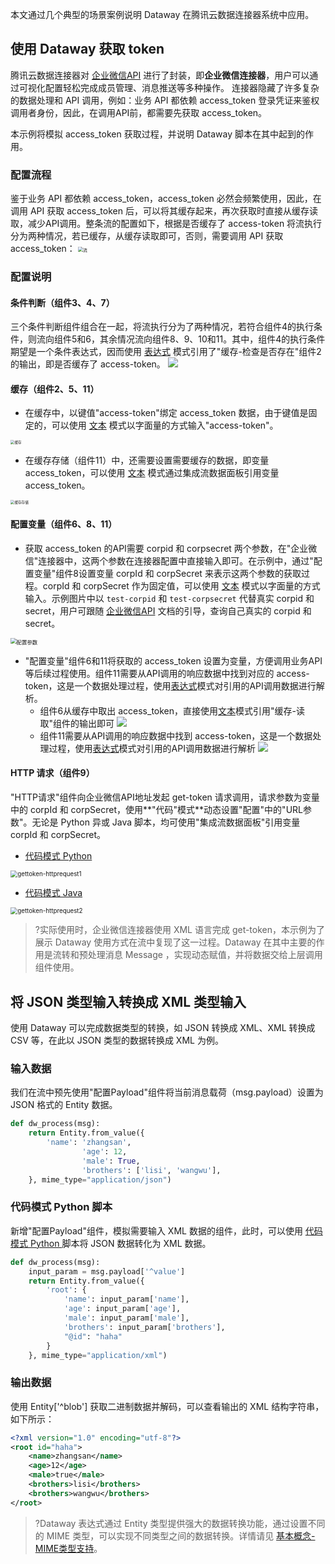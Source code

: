 本文通过几个典型的场景案例说明 Dataway 在腾讯云数据连接器系统中应用。

## 使用 Dataway 获取 token

腾讯云数据连接器对 [企业微信API](https://work.weixin.qq.com/api/doc/90000/90135/90664) 进行了封装，即**企业微信连接器**，用户可以通过可视化配置轻松完成成员管理、消息推送等多种操作。
连接器隐藏了许多复杂的数据处理和 API 调用，例如：业务 API 都依赖 access_token 登录凭证来鉴权调用者身份，因此，在调用API前，都需要先获取 access_token。

本示例将模拟 access_token 获取过程，并说明 Dataway 脚本在其中起到的作用。

### 配置流程
鉴于业务 API 都依赖 access_token，access_token 必然会频繁使用，因此，在调用 API 获取 access_token 后，可以将其缓存起来，再次获取时直接从缓存读取，减少API调用。整条流的配置如下，根据是否缓存了 access-token 将流执行分为两种情况，若已缓存，从缓存读取即可，否则，需要调用 API 获取 access_token：
<img src="https://qcloudimg.tencent-cloud.cn/raw/997cf2060875955447dcc04678f49ade.png" alt="流" style="zoom:50%;" />

### 配置说明
#### 条件判断（组件3、4、7）
 三个条件判断组件组合在一起，将流执行分为了两种情况，若符合组件4的执行条件，则流向组件5和6，其余情况流向组件8、9、10和11。其中，组件4的执行条件期望是一个条件表达式，因而使用 [表达式](https://cloud.tencent.com/document/product/1270/73960) 模式引用了"缓存-检查是否存在"组件2的输出，即是否缓存了 access-token。
 ![](https://qcloudimg.tencent-cloud.cn/raw/29ed509c00a965d68cb90b5a808c5e7a.png)
 

#### 缓存（组件2、5、11）
- 在缓存中，以键值"access-token"绑定 access_token 数据，由于键值是固定的，可以使用 [文本](https://cloud.tencent.com/document/product/1270/73959) 模式以字面量的方式输入"access-token"。
<img src="https://qcloudimg.tencent-cloud.cn/raw/5feb776c94333b5b67b8428d0fe6365a.png" alt="缓存" style="zoom:40%;" />

- 在缓存存储（组件11）中，还需要设置需要缓存的数据，即变量 access_token，可以使用 [文本](https://cloud.tencent.com/document/product/1270/73959) 模式通过集成流数据面板引用变量 access_token。
<img src="https://qcloudimg.tencent-cloud.cn/raw/ec93031f0fe6f4f7c10e6d7377834952.png" alt="缓存存储" style="zoom:40%;" />


#### 配置变量（组件6、8、11）
 -  获取 access_token 的API需要 corpid 和 corpsecret 两个参数，在"企业微信"连接器中，这两个参数在连接器配置中直接输入即可。在示例中，通过"配置变量"组件8设置变量 corpId 和 corpSecret 来表示这两个参数的获取过程。corpId 和 corpSecret 作为固定值，可以使用 [文本](https://cloud.tencent.com/document/product/1270/73959) 模式以字面量的方式输入。示例图片中以 `test-corpid` 和 `test-corpsecret` 代替真实 corpid 和 secret，用户可跟随 [企业微信API](https://developer.work.weixin.qq.com/document/path/91039) 文档的引导，查询自己真实的 corpid 和 secret。
<img src="https://qcloudimg.tencent-cloud.cn/raw/6a2a6e10a27c40d4e57370cc760162a1.png" alt="配置参数" style="zoom:60%;" />

 - "配置变量"组件6和11将获取的 access_token 设置为变量，方便调用业务API等后续过程使用。组件11需要从API调用的响应数据中找到对应的 access-token，这是一个数据处理过程，使用[表达式](../Dataway文档/表达式模式.md)模式对引用的API调用数据进行解析。
    - 组件6从缓存中取出 access_token，直接使用[文本](../Dataway文档/文本模式.md)模式引用"缓存-读取"组件的输出即可
![](https://qcloudimg.tencent-cloud.cn/raw/46d0a3b5140ff50474bb99094a17cb2f.png)
    - 组件11需要从API调用的响应数据中找到 access-token，这是一个数据处理过程，使用[表达式](../Dataway文档/表达式模式.md)模式对引用的API调用数据进行解析
![](https://qcloudimg.tencent-cloud.cn/raw/7c75478d679c4683ba85f8e5faaaa616.png)

#### HTTP 请求（组件9）
"HTTP请求"组件向企业微信API地址发起 get-token 请求调用，请求参数为变量中的 corpId 和 corpSecret，使用**"代码"模式**动态设置"配置"中的"URL参数"。无论是 Python 异或 Java 脚本，均可使用"集成流数据面板"引用变量 corpId 和 corpSecret。
- [代码模式 Python](https://cloud.tencent.com/document/product/1270/73957)
<img src="https://qcloudimg.tencent-cloud.cn/raw/5b19af735f2461cd47229fdfaa515543.png" alt="gettoken-httprequest1" style="zoom:70%;" />

- [代码模式 Java](https://cloud.tencent.com/document/product/1270/73956)
<img src="https://qcloudimg.tencent-cloud.cn/raw/ee871e9a49bffb94d889d3b7d4ef80e6.png" alt="gettoken-httprequest2" style="zoom:70%;" />


>?实际使用时，企业微信连接器使用 XML 语言完成 get-token，本示例为了展示 Dataway 使用方式在流中复现了这一过程。Dataway 在其中主要的作用是流转和预处理消息 Message ，实现动态赋值，并将数据交给上层调用组件使用。


## 将 JSON 类型输入转换成 XML 类型输入

使用 Dataway 可以完成数据类型的转换，如 JSON 转换成 XML、XML 转换成 CSV 等，在此以 JSON 类型的数据转换成 XML 为例。

### 输入数据

我们在流中预先使用"配置Payload"组件将当前消息载荷（msg.payload）设置为 JSON 格式的 Entity 数据。
```python
def dw_process(msg):
    return Entity.from_value({
        'name': 'zhangsan',
				'age': 12,
				'male': True,
				'brothers': ['lisi', 'wangwu'],
    }, mime_type="application/json")
```

### 代码模式 Python 脚本
新增"配置Payload"组件，模拟需要输入 XML 数据的组件，此时，可以使用 [代码模式 Python ](https://cloud.tencent.com/document/product/1270/73957) 脚本将 JSON 数据转化为 XML 数据。
```python
def dw_process(msg):
    input_param = msg.payload['^value']
    return Entity.from_value({
        'root': {
            'name': input_param['name'],
            'age': input_param['age'],
            'male': input_param['male'],
            'brothers': input_param['brothers'],
            "@id": "haha"
        }
    }, mime_type="application/xml")
```

### 输出数据
使用 Entity['^blob'] 获取二进制数据并解码，可以查看输出的 XML 结构字符串，如下所示：
```xml
<?xml version="1.0" encoding="utf-8"?>
<root id="haha">
    <name>zhangsan</name>
    <age>12</age>
    <male>true</male>
    <brothers>lisi</brothers>
    <brothers>wangwu</brothers>
</root>
```

>?Dataway 表达式通过 Entity 类型提供强大的数据转换功能，通过设置不同的 MIME 类型，可以实现不同类型之间的数据转换。详情请见 [基本概念-MIME类型支持](https://cloud.tencent.com/document/product/1270/73950#mime-type)。

